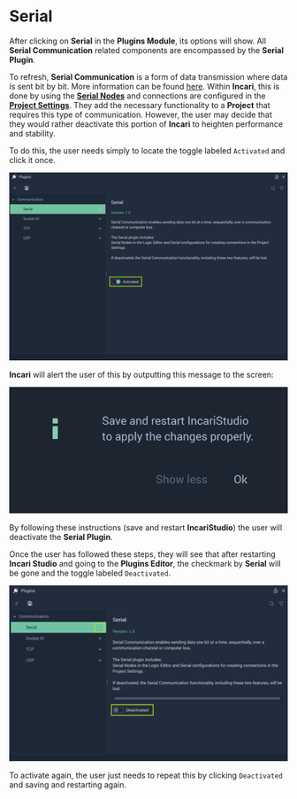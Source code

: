 # Serial

After clicking on **Serial** in the **Plugins Module**, its options will show. All **Serial Communication** related components are encompassed by the **Serial Plugin**. 

To refresh, **Serial Communication** is a form of data transmission where data is sent bit by bit. More information can be found [here](https://en.wikipedia.org/wiki/Serial_communication). Within **Incari**, this is done by using the [**Serial Nodes**](../../../toolbox/communication/serial/README.md) and connections are configured in the [**Project Settings**](project-settings.md#serial). They add the necessary functionality to a **Project** that requires this type of communication. However, the user may decide that they would rather deactivate this portion of **Incari** to heighten performance and stability. 

To do this, the user needs simply to locate the toggle labeled `Activated` and click it once.  

![](../../../.gitbook/assets/serialpluginnewactivated.png)

**Incari** will alert the user of this by outputting this message to the screen:

![](../../../.gitbook/assets/pluginsserialmanageroffmessage.png)

By following these instructions (save and restart **IncariStudio**) the user will deactivate the **Serial Plugin**. 

Once the user has followed these steps, they will see that after restarting **Incari Studio** and going to the **Plugins Editor**, the checkmark by **Serial** will be gone and the toggle labeled `Deactivated`. 

![](../../../.gitbook/assets/pluginswithoutserial%20-%20Copy.png)

To activate again, the user just needs to repeat this by clicking `Deactivated` and saving and restarting again. 
